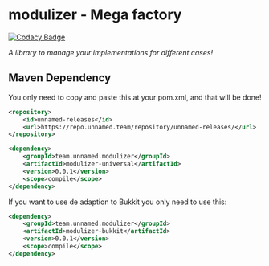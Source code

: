 # **modulizer - Mega factory**

[![Codacy Badge](https://api.codacy.com/project/badge/Grade/1ba0a7c0ece3482bad25fbe4dbf06bf8)](https://app.codacy.com/gh/unnamed/modulizer?utm_source=github.com&utm_medium=referral&utm_content=unnamed/modulizer&utm_campaign=Badge_Grade_Dashboard)

_A library to manage your implementations for different cases!_

## **Maven Dependency**
You only need to copy and paste this at your pom.xml, and that will be done!

````xml
<repository>
    <id>unnamed-releases</id>
    <url>https://repo.unnamed.team/repository/unnamed-releases/</url>
</repository>
````
````xml
<dependency>
    <groupId>team.unnamed.modulizer</groupId>
    <artifactId>modulizer-universal</artifactId>
    <version>0.0.1</version>
    <scope>compile</scope>
</dependency>
````

If you want to use de adaption to Bukkit you only need to use this:
````xml
<dependency>
    <groupId>team.unnamed.modulizer</groupId>
    <artifactId>modulizer-bukkit</artifactId>
    <version>0.0.1</version>
    <scope>compile</scope>
</dependency>
````
